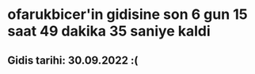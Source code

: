 # ofarukbicer'in gidisine son 6 gun 15 saat 49 dakika 35 saniye kaldi

## Gidis tarihi: 30.09.2022 :(